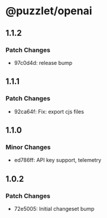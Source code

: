 # @puzzlet/openai

## 1.1.2

### Patch Changes

- 97c0d4d: release bump

## 1.1.1

### Patch Changes

- 92ca64f: Fix: export cjs files

## 1.1.0

### Minor Changes

- ed786ff: API key support, telemetry

## 1.0.2

### Patch Changes

- 72e5005: Initial changeset bump
